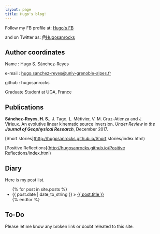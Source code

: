 ```yaml
---
layout: page
title: Hugo's blog!
---
```


Follow my FB profile at: [Hugo's FB](https://www.facebook.com/hugosamuel.sanchezreyes)

and on Twitter as: [@Hugosanrocks](https://twitter.com/Hugosanrocks)

## Author coordinates


    
Name : Hugo S. Sánchez-Reyes

e-mail : [hugo.sanchez-reyes@univ-grenoble-alpes.fr](http://www.gmail.com)

github : hugosanrocks

Graduate Student at UGA, France



## Publications

<b>Sánchez-Reyes, H. S.</b>, J. Tago, L. Métivier, V. M. Cruz-Atienza and J. Virieux. An evolutive linear kinematic source inversion. <i>Under Review in the <b>Journal of Geophysical Research</b></i>, December 2017.

[Short stories](http://hugosanrocks.github.io/Short stories/index.html)

[Positive Reflections](http://hugosanrocks.github.io/Positive Reflections/index.html)


## Diary

Here is my post list.

<ul class="posts">
  {% for post in site.posts %}
    <li><span>{{ post.date | date_to_string }}</span> &raquo; <a href="{{ BASE_PATH }}{{ post.url }}">{{ post.title }}</a></li>
  {% endfor %}
</ul>


## To-Do

Please let me know any broken link or doubt releated to this site.

